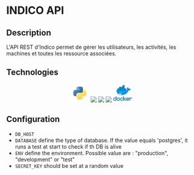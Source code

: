 # INDICO API

## Description 
L'API REST d'Indico permet de gérer les utilisateurs, les activités, les machines et toutes les ressource associées.

## Technologies
<div align="center">
  <img height="50" src="https://raw.githubusercontent.com/github/explore/80688e429a7d4ef2fca1e82350fe8e3517d3494d/topics/python/python.png">
  <!-- fast api logo -->
    <img height="50" src="https://fastapi.tiangolo.com/img/logo-margin/logo-teal.png">
    <!-- postgres logo -->
    <img height="50" src="https://www.postgresql.org/media/img/about/press/elephant.png">
    <!-- tortoise orm logo -->
    <img height="50" src="https://tortoise.github.io/_static/tortoise.png">
    <img height="50" src="https://raw.githubusercontent.com/github/explore/80688e429a7d4ef2fca1e82350fe8e3517d3494d/topics/docker/docker.png">
</div>

## Configuration
- `DB_HOST` 
- `DATABASE` define the type of database. If the value equals 'postgres', it runs a test at start to check if th DB is alive
- `ENV` define the environment. Possible value are : "production", "development" or "test"
- `SECRET_KEY` should be set at a random value
